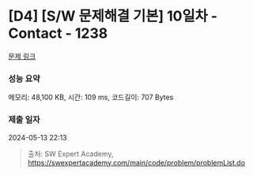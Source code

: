 # [D4] [S/W 문제해결 기본] 10일차 - Contact - 1238 

[문제 링크](https://swexpertacademy.com/main/code/problem/problemDetail.do?contestProbId=AV15B1cKAKwCFAYD) 

### 성능 요약

메모리: 48,100 KB, 시간: 109 ms, 코드길이: 707 Bytes

### 제출 일자

2024-05-13 22:13



> 출처: SW Expert Academy, https://swexpertacademy.com/main/code/problem/problemList.do